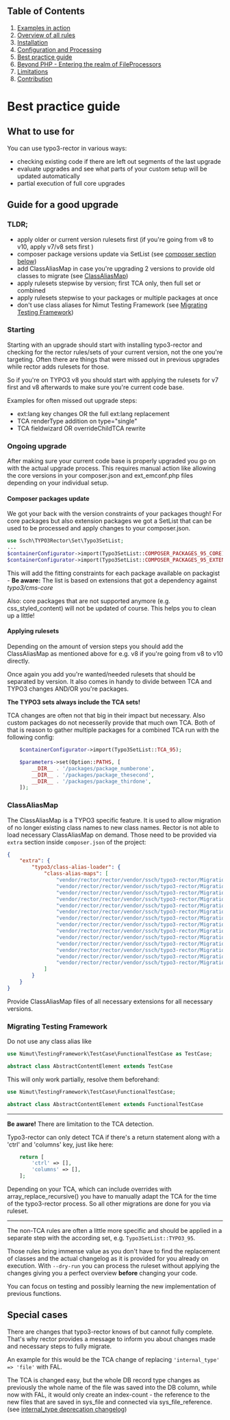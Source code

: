 ## Table of Contents
1. [Examples in action](./examples_in_action.md)
1. [Overview of all rules](./all_rectors_overview.md)
1. [Installation](./installation.md)
1. [Configuration and Processing](./configuration_and_processing.md)
1. [Best practice guide](./best_practice_guide.md)
1. [Beyond PHP - Entering the realm of FileProcessors](./beyond_php_file_processors.md)
1. [Limitations](./limitations.md)
1. [Contribution](./contribution.md)

# Best practice guide

## What to use for

You can use typo3-rector in various ways:
- checking existing code if there are left out segments of the last upgrade
- evaluate upgrades and see what parts of your custom setup will be updated automatically
- partial execution of full core upgrades


## Guide for a good upgrade


### TLDR;

- apply older or current version rulesets first (if you're going from v8 to v10, apply v7/v8 sets first )
- composer package versions update via SetList (see [composer section below](#composer-packages-update))
- add ClassAliasMap in case you're upgrading 2 versions to provide old classes to migrate (see [ClassAliasMap](#classaliasmap))
- apply rulesets stepwise by version; first TCA only, then full set or combined
- apply rulesets stepwise to your packages or multiple packages at once
- don't use class aliases for Nimut Testing Framework (see [Migrating Testing Framework](#migrating-testing-framework))

### Starting
Starting with an upgrade should start with installing typo3-rector and checking for the rector rules/sets of your current version, not the one you're targeting.
Often there are things that were missed out in previous upgrades while rector adds rulesets for those.


So if you're on TYPO3 v8 you should start with applying the rulesets for v7 first and v8 afterwards to make sure you're current code base.

Examples for often missed out upgrade steps:
- ext:lang key changes OR the full ext:lang replacement
- TCA renderType addition on type="single"
- TCA fieldwizard OR overrideChildTCA rewrite


### Ongoing upgrade

After making sure your current code base is properly upgraded you go on with the actual upgrade process.
This requires manual action like allowing the core versions in your composer.json and ext_emconf.php files depending on your individual setup.

#### Composer packages update
We got your back with the version constraints of your packages though! For core packages but also extension packages we got a SetList that can be used to be processed and apply changes to your composer.json.

```php
use Ssch\TYPO3Rector\Set\Typo3SetList;
...
$containerConfigurator->import(Typo3SetList::COMPOSER_PACKAGES_95_CORE);
$containerConfigurator->import(Typo3SetList::COMPOSER_PACKAGES_95_EXTENSIONS);
```

This will add the fitting constraints for each package available on packagist - **Be aware:** The list is based on extensions that got a dependency against *typo3/cms-core*

Also: core packages that are not supported anymore (e.g. css_styled_content) will not be updated of course. This helps you to clean up a little!

#### Applying rulesets

Depending on the amount of version steps you should add the ClassAliasMap as mentioned above for e.g. v8 if you're going from v8 to v10 directly.

Once again you add you're wanted/needed rulesets that should be separated by version.
It also comes in handy to divide between TCA and TYPO3 changes AND/OR you're packages.

**The TYPO3 sets always include the TCA sets!**

TCA changes are often not that big in their impact but necessary. Also custom packages do not necesserily provide that much own TCA.
Both of that is reason to gather multiple packages for a combined TCA run with the following config:

```php
    $containerConfigurator->import(Typo3SetList::TCA_95);

    $parameters->set(Option::PATHS, [
        __DIR__ . '/packages/package_numberone',
        __DIR__ . '/packages/package_thesecond',
        __DIR__ . '/packages/package_thirdone',
    ]);
```

### ClassAliasMap

The ClassAliasMap is a TYPO3 specific feature.
It is used to allow migration of no longer existing class names to new class names.
Rector is not able to load necessary ClassAliasMap on demand.
Those need to be provided via `extra` section inside `composer.json` of the project:

```json
{
    "extra": {
        "typo3/class-alias-loader": {
            "class-alias-maps": [
                "vendor/rector/rector/vendor/ssch/typo3-rector/Migrations/TYPO3/8.7/typo3/sysext/extbase/Migrations/Code/ClassAliasMap.php",
                "vendor/rector/rector/vendor/ssch/typo3-rector/Migrations/TYPO3/8.7/typo3/sysext/fluid/Migrations/Code/ClassAliasMap.php",
                "vendor/rector/rector/vendor/ssch/typo3-rector/Migrations/TYPO3/8.7/typo3/sysext/version/Migrations/Code/ClassAliasMap.php",
                "vendor/rector/rector/vendor/ssch/typo3-rector/Migrations/TYPO3/9.5/typo3/sysext/adminpanel/Migrations/Code/ClassAliasMap.php",
                "vendor/rector/rector/vendor/ssch/typo3-rector/Migrations/TYPO3/9.5/typo3/sysext/backend/Migrations/Code/ClassAliasMap.php",
                "vendor/rector/rector/vendor/ssch/typo3-rector/Migrations/TYPO3/9.5/typo3/sysext/core/Migrations/Code/ClassAliasMap.php",
                "vendor/rector/rector/vendor/ssch/typo3-rector/Migrations/TYPO3/9.5/typo3/sysext/extbase/Migrations/Code/ClassAliasMap.php",
                "vendor/rector/rector/vendor/ssch/typo3-rector/Migrations/TYPO3/9.5/typo3/sysext/fluid/Migrations/Code/ClassAliasMap.php",
                "vendor/rector/rector/vendor/ssch/typo3-rector/Migrations/TYPO3/9.5/typo3/sysext/info/Migrations/Code/ClassAliasMap.php",
                "vendor/rector/rector/vendor/ssch/typo3-rector/Migrations/TYPO3/9.5/typo3/sysext/lowlevel/Migrations/Code/ClassAliasMap.php",
                "vendor/rector/rector/vendor/ssch/typo3-rector/Migrations/TYPO3/9.5/typo3/sysext/recordlist/Migrations/Code/ClassAliasMap.php",
                "vendor/rector/rector/vendor/ssch/typo3-rector/Migrations/TYPO3/9.5/typo3/sysext/reports/Migrations/Code/ClassAliasMap.php",
                "vendor/rector/rector/vendor/ssch/typo3-rector/Migrations/TYPO3/9.5/typo3/sysext/t3editor/Migrations/Code/ClassAliasMap.php",
                "vendor/rector/rector/vendor/ssch/typo3-rector/Migrations/TYPO3/9.5/typo3/sysext/workspaces/Migrations/Code/ClassAliasMap.php"
            ]
        }
    }
}
```

Provide ClassAliasMap files of all necessary extensions for all necessary versions.

### Migrating Testing Framework

Do not use any class alias like

```php
use Nimut\TestingFramework\TestCase\FunctionalTestCase as TestCase;

abstract class AbstractContentElement extends TestCase
```

This will only work partially, resolve them beforehand:

```php
use Nimut\TestingFramework\TestCase\FunctionalTestCase;

abstract class AbstractContentElement extends FunctionalTestCase
```

---
**Be aware!**
There are limitation to the TCA detection.

Typo3-rector can only detect TCA if there's a return statement along with a 'ctrl' and 'columns' key, just like here:

```php
    return [
        'ctrl' => [],
        'columns' => [],
    ];
```

Depending on your TCA, which can include overrides with array_replace_recursive() you have to manually adapt the TCA for the time of the typo3-rector process.
So all other migrations are done for you via ruleset.

---


The non-TCA rules are often a little more specific and should be applied in a separate step with the according set, e.g. `Typo3SetList::TYPO3_95`.

Those rules bring immense value as you don't have to find the replacement of classes and the actual changelog as it is provided for you already on execution.
With `--dry-run` you can process the ruleset without applying the changes giving you a perfect overview **before** changing your code.

You can focus on testing and possibly learning the new implementation of previous functions.

## Special cases

There are changes that typo3-rector knows of but cannot fully complete.
That's why rector provides a message to inform you about changes made and necessary steps to fully migrate.

An example for this would be the TCA change of replacing `'internal_type' => 'file'` with FAL.

The TCA is changed easy, but the whole DB record type changes as previously the whole name of the file was saved into the DB column, while now with FAL, it would only create an index-count - the reference to the new files that are saved in sys_file and connected via sys_file_reference.
(see [internal_type deprecation changelog](https://docs.typo3.org/c/typo3/cms-core/master/en-us/Changelog/9.5/Deprecation-86406-TCATypeGroupInternal_typeFileAndFile_reference.html))

